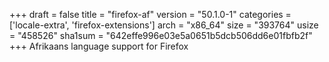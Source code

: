 +++
draft = false
title = "firefox-af"
version = "50.1.0-1"
categories = ['locale-extra', 'firefox-extensions']
arch = "x86_64"
size = "393764"
usize = "458526"
sha1sum = "642effe996e03e5a0651b5dcb506dd6e01fbfb2f"
+++
Afrikaans language support for Firefox